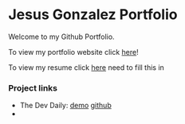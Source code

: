 # Jesus Gonzalez Portfolio 
Welcome to my Github Portfolio. 

To view my portfolio website click [here](https://jag039.github.io/JesusGonzalezPortfolio/)!

To view my resume click [here]() need to fill this in

### Project links
- The Dev Daily: [demo](https://cse110-sp24-group9.github.io/CSE110-Project/source/pages/JournalApp.html) [github](https://github.com/cse110-sp24-group9/CSE110-Project)
- 

